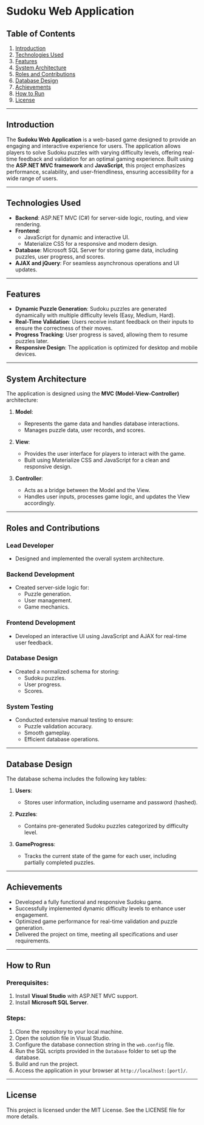 # Sudoku Web Application

## Table of Contents
1. [Introduction](#introduction)
2. [Technologies Used](#technologies-used)
3. [Features](#features)
4. [System Architecture](#system-architecture)
5. [Roles and Contributions](#roles-and-contributions)
6. [Database Design](#database-design)
7. [Achievements](#achievements)
8. [How to Run](#how-to-run)
9. [License](#license)

---

## Introduction
The **Sudoku Web Application** is a web-based game designed to provide an engaging and interactive experience for users. The application allows players to solve Sudoku puzzles with varying difficulty levels, offering real-time feedback and validation for an optimal gaming experience. Built using the **ASP.NET MVC framework** and **JavaScript**, this project emphasizes performance, scalability, and user-friendliness, ensuring accessibility for a wide range of users.

---

## Technologies Used
- **Backend**: ASP.NET MVC (C#) for server-side logic, routing, and view rendering.
- **Frontend**:
  - JavaScript for dynamic and interactive UI.
  - Materialize CSS for a responsive and modern design.
- **Database**: Microsoft SQL Server for storing game data, including puzzles, user progress, and scores.
- **AJAX and jQuery**: For seamless asynchronous operations and UI updates.

---

## Features
- **Dynamic Puzzle Generation**: Sudoku puzzles are generated dynamically with multiple difficulty levels (Easy, Medium, Hard).
- **Real-Time Validation**: Users receive instant feedback on their inputs to ensure the correctness of their moves.
- **Progress Tracking**: User progress is saved, allowing them to resume puzzles later.
- **Responsive Design**: The application is optimized for desktop and mobile devices.

---

## System Architecture
The application is designed using the **MVC (Model-View-Controller)** architecture:

1. **Model**:
   - Represents the game data and handles database interactions.
   - Manages puzzle data, user records, and scores.

2. **View**:
   - Provides the user interface for players to interact with the game.
   - Built using Materialize CSS and JavaScript for a clean and responsive design.

3. **Controller**:
   - Acts as a bridge between the Model and the View.
   - Handles user inputs, processes game logic, and updates the View accordingly.

---

## Roles and Contributions
### **Lead Developer**
- Designed and implemented the overall system architecture.

### **Backend Development**
- Created server-side logic for:
  - Puzzle generation.
  - User management.
  - Game mechanics.

### **Frontend Development**
- Developed an interactive UI using JavaScript and AJAX for real-time user feedback.

### **Database Design**
- Created a normalized schema for storing:
  - Sudoku puzzles.
  - User progress.
  - Scores.

### **System Testing**
- Conducted extensive manual testing to ensure:
  - Puzzle validation accuracy.
  - Smooth gameplay.
  - Efficient database operations.

---

## Database Design
The database schema includes the following key tables:

1. **Users**:
   - Stores user information, including username and password (hashed).
   
2. **Puzzles**:
   - Contains pre-generated Sudoku puzzles categorized by difficulty level.

3. **GameProgress**:
   - Tracks the current state of the game for each user, including partially completed puzzles.

---

## Achievements
- Developed a fully functional and responsive Sudoku game.
- Successfully implemented dynamic difficulty levels to enhance user engagement.
- Optimized game performance for real-time validation and puzzle generation.
- Delivered the project on time, meeting all specifications and user requirements.

---

## How to Run

### Prerequisites:
1. Install **Visual Studio** with ASP.NET MVC support.
2. Install **Microsoft SQL Server**.

### Steps:
1. Clone the repository to your local machine.
2. Open the solution file in Visual Studio.
3. Configure the database connection string in the `web.config` file.
4. Run the SQL scripts provided in the `Database` folder to set up the database.
5. Build and run the project.
6. Access the application in your browser at `http://localhost:[port]/`.

---

## License
This project is licensed under the MIT License. See the LICENSE file for more details.
